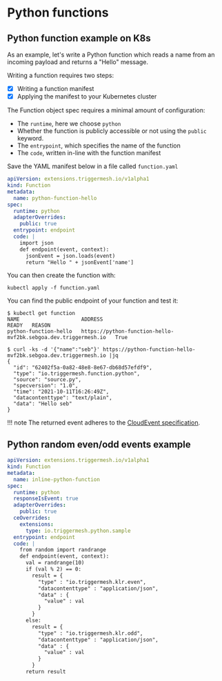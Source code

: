 # Python functions

## Python function example on K8s

As an example, let's write a Python function which reads a name from an incoming payload and returns a "Hello" message.

Writing a function requires two steps:

- [x] Writing a function manifest
- [x] Applying the manifest to your Kubernetes cluster

The Function object spec requires a minimal amount of configuration:

* The `runtime`, here we choose `python`
* Whether the function is publicly accessible or not using the `public` keyword.
* The `entrypoint`, which specifies the name of the function
* The `code`, written in-line with the function manifest

Save the YAML manifest below in a file called `function.yaml`

```yaml
apiVersion: extensions.triggermesh.io/v1alpha1
kind: Function
metadata:
  name: python-function-hello
spec:
  runtime: python
  adapterOverrides:
    public: true
  entrypoint: endpoint
  code: |
    import json
    def endpoint(event, context):
      jsonEvent = json.loads(event)
      return "Hello " + jsonEvent['name']
```

You can then create the function with:

```console
kubectl apply -f function.yaml
```

You can find the public endpoint of your function and test it:

```console
$ kubectl get function
NAME                    ADDRESS                                                          READY   REASON
python-function-hello   https://python-function-hello-mvf2bk.sebgoa.dev.triggermesh.io   True

$ curl -ks -d '{"name":"seb"}' https://python-function-hello-mvf2bk.sebgoa.dev.triggermesh.io |jq
{
  "id": "62402f5a-0a82-48e8-8e67-db68d57efdf9",
  "type": "io.triggermesh.function.python",
  "source": "source.py",
  "specversion": "1.0",
  "time": "2021-10-11T16:26:49Z",
  "datacontenttype": "text/plain",
  "data": "Hello seb"
}
```

!!! note
    The returned event adheres to the [CloudEvent specification](https://cloudevents.io/).

## Python random even/odd events example

```YAML
apiVersion: extensions.triggermesh.io/v1alpha1
kind: Function
metadata:
  name: inline-python-function
spec:
  runtime: python
  responseIsEvent: true
  adapterOverrides:
    public: true
  ceOverrides:
    extensions:
      type: io.triggermesh.python.sample
  entrypoint: endpoint
  code: |
    from random import randrange
    def endpoint(event, context):
      val = randrange(10)
      if (val % 2) == 0:
        result = {
          "type" : "io.triggermesh.klr.even",
          "datacontenttype" : "application/json",
          "data" : {
            "value" : val
          }
        }
      else:
        result = {
          "type" : "io.triggermesh.klr.odd",
          "datacontenttype" : "application/json",
          "data" : {
            "value" : val
          }
        }
      return result
```
